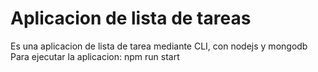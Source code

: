# Aplicacion de lista de tareas
Es una aplicacion de lista de tarea mediante CLI, con nodejs y mongodb
Para ejecutar la aplicacion: npm run start